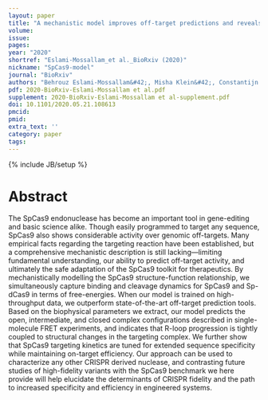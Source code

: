 ```yaml
---
layout: paper
title: "A mechanistic model improves off-target predictions and reveals the physical basis of SpCas9 fidelity"
volume:
issue:
pages:
year: "2020"
shortref: "Eslami-Mossallam_et al._BioRxiv (2020)"
nickname: "SpCas9-model"
journal: "BioRxiv"
authors: "Behrouz Eslami-Mossallam&#42;, Misha Klein&#42;, Constantijn v.d. Smagt, Koen v.d. Sanden, Stephen K. Jones Jr., John A. Hawkins, Ilya J. Finkelstein&dagger; & Martin Depken&dagger; ; (&#42; co-first authors) (&dagger; co-corresponding)"
pdf: 2020-BioRxiv-Eslami-Mossallam et al.pdf
supplement: 2020-BioRxiv-Eslami-Mossallam et al-supplement.pdf
doi: 10.1101/2020.05.21.108613
pmcid:
pmid:
extra_text: ''
category: paper
tags:
---
```

{% include JB/setup %}

# Abstract
The SpCas9 endonuclease has become an important tool in gene-editing and basic science alike. Though easily programmed to target any sequence, SpCas9 also shows considerable activity over genomic off-targets. Many empirical facts regarding the targeting reaction have been established, but a comprehensive mechanistic description is still lacking—limiting fundamental understanding, our ability to predict off-target activity, and ultimately the safe adaptation of the SpCas9 toolkit for therapeutics. By mechanistically modelling the SpCas9 structure-function relationship, we simultaneously capture binding and cleavage dynamics for SpCas9 and Sp-dCas9 in terms of free-energies. When our model is trained on high-throughput data, we outperform state-of-the-art off-target prediction tools. Based on the biophysical parameters we extract, our model predicts the open, intermediate, and closed complex configurations described in single-molecule FRET experiments, and indicates that R-loop progression is tightly coupled to structural changes in the targeting complex. We further show that SpCas9 targeting kinetics are tuned for extended sequence specificity while maintaining on-target efficiency. Our approach can be used to characterize any other CRISPR derived nuclease, and contrasting future studies of high-fidelity variants with the SpCas9 benchmark we here provide will help elucidate the determinants of CRISPR fidelity and the path to increased specificity and efficiency in engineered systems.